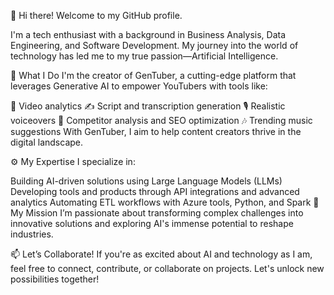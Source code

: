👋 Hi there! Welcome to my GitHub profile.

I'm a tech enthusiast with a background in Business Analysis, Data Engineering, and Software Development. My journey into the world of technology has led me to my true passion—Artificial Intelligence.

🔮 What I Do
I'm the creator of GenTuber, a cutting-edge platform that leverages Generative AI to empower YouTubers with tools like:

🎥 Video analytics
✍️ Script and transcription generation
🎙️ Realistic voiceovers
🔎 Competitor analysis and SEO optimization
🎶 Trending music suggestions
With GenTuber, I aim to help content creators thrive in the digital landscape.

⚙️ My Expertise
I specialize in:

Building AI-driven solutions using Large Language Models (LLMs)
Developing tools and products through API integrations and advanced analytics
Automating ETL workflows with Azure tools, Python, and Spark
🌟 My Mission
I’m passionate about transforming complex challenges into innovative solutions and exploring AI's immense potential to reshape industries.

📫 Let’s Collaborate!
If you're as excited about AI and technology as I am, feel free to connect, contribute, or collaborate on projects. Let's unlock new possibilities together!


